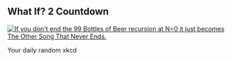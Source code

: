 ## What If? 2 Countdown
[![If you don't end the 99 Bottles of Beer recursion at N=0 it just becomes The Other Song That Never Ends.](https://imgs.xkcd.com/comics/what_if_2_countdown.png)](https://xkcd.com/2636/ "If you don't end the 99 Bottles of Beer recursion at N=0 it just becomes The Other Song That Never Ends.")

Your daily random xkcd
